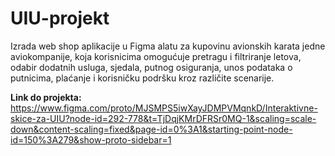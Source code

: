 # UIU-projekt
Izrada web shop aplikacije u Figma alatu za kupovinu avionskih karata jedne aviokompanije, koja korisnicima omogućuje pretragu i filtriranje letova, odabir dodatnih usluga, sjedala, putnog osiguranja, unos podataka o putnicima, plaćanje i korisničku podršku kroz različite scenarije.

<b>Link do projekta:</b> https://www.figma.com/proto/MJSMPS5iwXayJDMPVMqnkD/Interaktivne-skice-za-UIU?node-id=292-778&t=TjDqjKMrDFRSr0MQ-1&scaling=scale-down&content-scaling=fixed&page-id=0%3A1&starting-point-node-id=150%3A279&show-proto-sidebar=1
